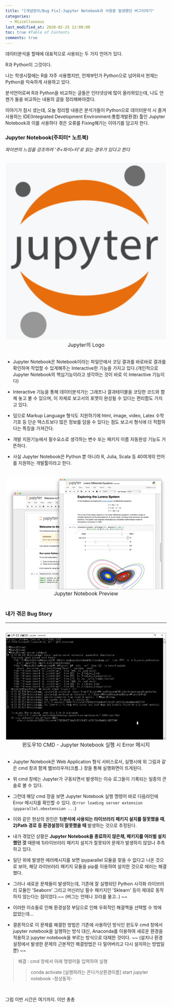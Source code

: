 ```yaml
---
title: "[개념정리/Bug Fix]-Jupyter Notebook과 사용중 발생했던 버그이야기"
categories: 
  - Miscellaneous
last_modified_at: 2020-02-25 12:00:00
toc: true #Table of Contents
comments: true
---
```


데이터분석을 할때에 대표적으로 사용되는 두 가지 언어가 있다.

R과 Python이 그것이다.

나는 학생시절에는 R을 자주 사용했지만, 언제부턴가 Python으로 넘어와서 현재는 Python을 익숙하게 사용하고 있다.

분석언어로써 R과 Python을 비교하는 글들은 인터넷상에 많이 올라와있는데, 나도 언젠가 둘을 비교하는 내용의 글을 정리해봐야겠다.

이야기가 잠시 샜는데, 오늘 정리할 내용은 분석가들이 Python으로 데이터분석 시 즐겨 사용하는 IDE(Integrated Development Environment:통합개발환경) 툴인 Jupyter Notebook과 이를 사용하다 겪은 오류를 Fixing해가는 이야기를 담고자 한다.
 


### Jupyter Notebook(주피터* 노트북)
*파이썬의 느낌을 강조하려 '주<파이>터'로 읽는 경우가 있다고 한다*

<br>
<center><img src="/assets/images/200225/000.PNG" width="500" ></center>
<center><font size="3em">Jupyter의 Logo</font></center>
<br>

- Jupyter Notebook은 Notebook이라는 파일안에서 코딩 결과를 바로바로 결과를 확인하며 작업할 수 있게해주는 Interactive한 기능을 가지고 있다.(개인적으로 Jupyter Notebook의 핵심기능이라고 생각하는 것이 바로 이 Interactive 기능이다)

- Interactive 기능을 통해 데이터분석가는 그래프나 결과테이블을 코딩한 코드와 함께 놓고 볼 수 있으며, 이 자체로 보고서의 포맷이 완성될 수 있다는 편리함도 가지고 있다. 

- 덤으로 Markup Language 형식도 지원하기에 html, image, video, Latex 수학기호 등 단순 텍스트보다 많은 정보를 담을 수 있다는 점도 보고서 형식에 더 적합하다는 특징을 가져간다.

- 개발 지원기능에서 필수요소로 생각하는 변수 또는 패키지 이름 자동완성 기능도 거뜬하다.

- 사실 Jupyter Notebook은 Python 뿐 아니라 R, Julia, Scala 등 40여개의 언어를 지원하는 개발툴이라고 한다.


<br>
<center><img src="/assets/images/200225/001.PNG" width="500" ></center>
<center><font size="3em">Jupyter Notebook Preview</font></center>
<br>


### 내가 겪은 Bug Story
------

<br>
<center><img src="/assets/images/200225/002.PNG" width="500" ></center>
<center><font size="3em">윈도우10 CMD - Jupyter Notebook 실행 시 Error 메시지</font></center>
<br>

- Jupyter Notebook은 Web Application 형식 서비스로서, 실행시에 위 그림과 같은 cmd 창과 함께 웹브라우저(크롬..) 창을 통해 실행화면이 뜨게된다.

- 위 cmd 창에는 Jupyter가 구동되면서 발생하는 이슈 로그들이 기록되는 일종의 콘솔로 볼 수 있다.

- 그런데 해당 cmd 장을 보면 Jupyter Notebook 실행 명령어 바로 다음라인에 Error 메시지를 확인할 수 있다. (`Error loading server extension ipyparallel.nbextension ...`)

- 이와 같은 현상의 원인은 __1)분석에 사용되는 라이브러리 패키지 설치를 잘못했을 때__, __2)Path 경로 등 환경설정이 잘못했을 때__ 발생하는 것으로 추정된다.

- 내가 겪었던 상황은 __Jupyter Notebook을 종료하지 않은채, 패키지를 여러벌 설치했던 것__ 때문에 1)라이브러리 패키지 설치가 잘못되어 문제가 발생하지 않았나 추측하고 있다.

- 일단 위에 발생한 에러메시지를 보면 ipyparallel 모듈을 찾을 수 없다고 나온 것으로 보아, 해당 라이브러리 패키지 모듈을 pip를 이용하여 설치한 것으로 에러는 해결했다.

- 그러나 새로운 문제들이 발생하는데, 기존에 잘 실행되던 Python 시각화 라이브러리 모듈인 'Seaborn' 그리고 머신러닝 필수 패키지인 'Sklearn' 등이 제대로 동작하지 않는다는 점이었다.~~ (버그는 언제나 꼬리를 물고..) ~~

- 이러한 이슈들로 인해 환경설정 부담으로 인해 우회적인 해결책을 선택할 수 밖에 없었는데...

- 결론적으로 이 문제를 해결한 방법은 기존에 사용하던 방식인 윈도우 cmd 창에서 jupyter notebook을 실행하는 방식 대신, Anaconda를 이용하여 새로운 환경을 적용하고 jupyter notebook을 부르는 방식으로 대체한 것이다. ~~ (설치나 환경설정에서 발생한 문제의 근본적인 해결방법은 다 밀어버리고 다시 설치하는 방법일 뿐) ~~

>
> 해결 : cmd 창에서 아래 명령어들 입력하여 실행
>
> > conda activate [실행하려는 콘다가상환경이름]
> > start jupyter notebook
> -정상동작-
>

<br>

그럼 이번 시간은 여기까지. 이만 총총
